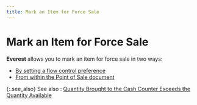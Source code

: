 ```yaml
---
title: Mark an Item for Force Sale
---
```


# Mark an Item for Force Sale


**Everest** allows you to mark an  item for force sale in two ways:

- [By  setting a flow control preference]({{site.pos_baseurl}}/pos-trans/create-pos-doc/pos-si-profile/force-sale/excd-avl-qty/force-sale-item/flow-ctrl-prefs/prefs.html)
- [From  within the Point of Sale document]({{site.pos_baseurl}}/pos-trans/create-pos-doc/pos-si-profile/force-sale/excd-avl-qty/force-sale-item/from-within-pos-doc/force_sale_from_pos.html)



{:.see_also}
See also
: [Quantity  Brought to the Cash Counter Exceeds the Quantity Available]({{site.pos_baseurl}}/pos-trans/create-pos-doc/pos-si-profile/force-sale/excd-avl-qty/qty_exceeds_available.html)
